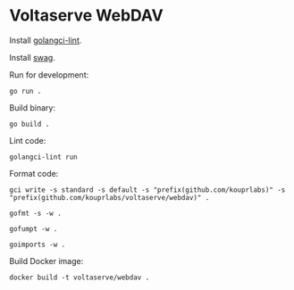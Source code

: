 # Voltaserve WebDAV

Install [golangci-lint](https://github.com/golangci/golangci-lint).

Install [swag](https://github.com/swaggo/swag).

Run for development:

```shell
go run .
```

Build binary:

```shell
go build .
```

Lint code:

```shell
golangci-lint run
```

Format code:

```shell
gci write -s standard -s default -s "prefix(github.com/kouprlabs)" -s "prefix(github.com/kouprlabs/voltaserve/webdav)" .
```

```shell
gofmt -s -w .
```

```shell
gofumpt -w .
```

```shell
goimports -w .
```

Build Docker image:

```shell
docker build -t voltaserve/webdav .
```
